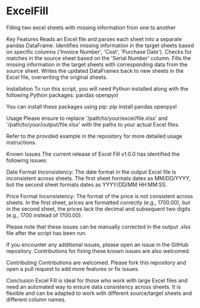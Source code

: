 # ExcelFill
Filling two excel sheets with missing information from one to another

Key Features
Reads an Excel file and parses each sheet into a separate pandas DataFrame.
Identifies missing information in the target sheets based on specific columns ('Invoice Number', 'Cost', 'Purchase Date').
Checks for matches in the source sheet based on the 'Serial Number' column.
Fills the missing information in the target sheets with corresponding data from the source sheet.
Writes the updated DataFrames back to new sheets in the Excel file, overwriting the original sheets.

Installation
To run this script, you will need Python installed along with the following Python packages:
pandas
openpyxl

You can install these packages using pip:
pip install pandas openpyxl

Usage
Please ensure to replace '/path/to/your/excel/file.xlsx' and '/path/to/your/output/file.xlsx' with the paths to your actual Excel files.

Refer to the provided example in the repository for more detailed usage instructions.

Known Issues
The current release of Excel Fill v1.0.0 has identified the following issues:

Date Format Inconsistency: The date format in the output Excel file is inconsistent across sheets. The first sheet formats dates as MM/DD/YYYY, but the second sheet formats dates as YYYY/DD/MM HH:MM:SS.

Price Format Inconsistency: The format of the price is not consistent across sheets. In the first sheet, prices are formatted correctly (e.g., 1700.00), but in the second sheet, the prices lack the decimal and subsequent two digits (e.g., 1700 instead of 1700.00).

Please note that these issues can be manually corrected in the output .xlsx file after the script has been run.

If you encounter any additional issues, please open an issue in the GitHub repository. Contributions for fixing these known issues are also welcomed.

Contributing
Contributions are welcomed. Please fork this repository and open a pull request to add more features or fix issues.

Conclusion
Excel Fill is ideal for those who work with large Excel files and need an automated way to ensure data consistency across sheets. It is flexible and can be adapted to work with different source/target sheets and different column names.

